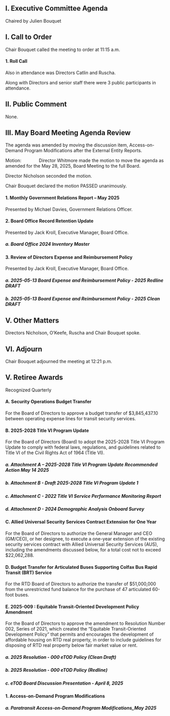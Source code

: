 ## I. Executive Committee Agenda

Chaired by Julien Bouquet

## I. Call to Order

Chair Bouquet called the meeting to order at 11:15 a.m.

#### 1. Roll Call

Also in attendance was Directors Catlin and Ruscha.

Along with Directors and senior staff there were 3 public participants in attendance.

## II. Public Comment

None.

## III. May Board Meeting Agenda Review

The agenda was amended by moving the discussion item, Access-on-Demand Program Modifications after the External Entity Reports.

Motion:              Director Whitmore made the motion to move the agenda as amended for the May 28, 2025, Board Meeting to the full Board.

Director Nicholson seconded the motion.

Chair Bouquet declared the motion PASSED unanimously.

#### 1. Monthly Government Relations Report – May 2025

Presented by Michael Davies, Government Relations Officer.

#### 2. Board Office Record Retention Update

Presented by Jack Kroll, Executive Manager, Board Office.

##### a. Board Office 2024 Inventory Master

#### 3. Review of Directors Expense and Reimbursement Policy

Presented by Jack Kroll, Executive Manager, Board Office.

##### a. 2025-05-13 Board Expense and Reimbursement Policy - 2025 Redline DRAFT

##### b. 2025-05-13 Board Expense and Reimbursement Policy - 2025 Clean DRAFT

## V. Other Matters

Directors Nicholson, O’Keefe, Ruscha and Chair Bouquet spoke.

## VI. Adjourn

Chair Bouquet adjourned the meeting at 12:21 p.m.

## V. Retiree Awards

Recognized Quarterly

#### A. Security Operations Budget Transfer

For the Board of Directors to approve a budget transfer of $3,845,437.10 between operating expense lines for transit security services.

#### B. 2025-2028 Title VI Program Update

For the Board of Directors (Board) to adopt the 2025-2028 Title VI Program Update to comply with federal laws, regulations, and guidelines related to Title VI of the Civil Rights Act of 1964 (Title VI).

##### a. Attachment A – 2025-2028 Title VI Program Update Recommended Action May 14 2025

##### b. Attachment B - Draft 2025-2028 Title VI Program Update 1

##### c. Attachment C - 2022 Title VI Service Performance Monitoring Report

##### d. Attachment D - 2024 Demographic Analysis Onboard Survey

#### C. Allied Universal Security Services Contract Extension for One Year

For the Board of Directors to authorize the General Manager and CEO (GM/CEO), or her designee, to execute a one-year extension of the existing security services contract with Allied Universal Security Services (AUS), including the amendments discussed below, for a total cost not to exceed $22,062,288.

#### D. Budget Transfer for Articulated Buses Supporting Colfax Bus Rapid Transit (BRT) Service

For the RTD Board of Directors to authorize the transfer of $51,000,000 from the unrestricted fund balance for the purchase of 47 articulated 60-foot buses.

#### E. 2025-009 : Equitable Transit-Oriented Development Policy Amendment

For the Board of Directors to approve the amendment to Resolution Number 002, Series of 2021, which created the “Equitable Transit-Oriented Development Policy” that permits and encourages the development of affordable housing on RTD real property, in order to include guidelines for disposing of RTD real property below fair market value or rent.

##### a. 2025 Resolution - 000 eTOD Policy (Clean Draft)

##### b. 2025 Resolution - 000 eTOD Policy (Redline)

##### c. eTOD Board Discussion Presentation - April 8, 2025

#### 1. Access-on-Demand Program Modifications

##### a. Paratransit Access-on-Demand Program Modifications_May 2025